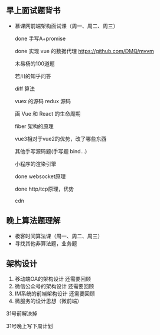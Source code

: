 ## 早上面试题背书

* 慕课网前端架构面试课（周一、周二、周三）

    done 手写A+promise  

    done 实现 vue 的数据代理 https://github.com/DMQ/mvvm

    木易杨的100道题

    若川的知乎问答

    diff 算法
  
    vuex 的源码 redux 源码  

    画 Vue 和 React 的生命周期

    fiber 架构的原理

    vue3相对于vue2的优势，改了哪些东西

    其他手写源码题(手写题 bind...)

    小程序的渲染引擎

    done websocket原理

    done http/tcp原理，优势

    cdn

## 晚上算法题理解

* 极客时间算法课（周一、周二、周三）
* 寻找其他非算法题，业务题

## 架构设计

1. 移动端OA的架构设计 还需要回顾
2. 微信公众号的架构设计 还需要回顾
3. IM系统的前端架构设计 还需要回顾
4. 微服务的设计思想（微前端）

31号前解决掉

31号晚上写下周计划

